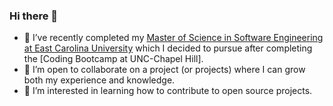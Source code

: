 ### Hi there 👋
- 🔭 I’ve recently completed my [Master of Science in Software Engineering at East Carolina University](https://cet.ecu.edu/csci/graduate-programs/ms-in-software-engineering/) which I decided to pursue after completing the [Coding Bootcamp at UNC-Chapel Hill].
- 👯 I’m open to collaborate on a project (or projects) where I can grow both my experience and knowledge.
- 🤔 I’m interested in learning how to contribute to open source projects.

<!--
**rscottjohnson/rscottjohnson** is a ✨ _special_ ✨ repository because its `README.md` (this file) appears on your GitHub profile.

Here are some ideas to get you started:

- 🔭 I’m currently working on ...
- 🌱 I’m currently learning ...
- 👯 I’m looking to collaborate on ...
- 🤔 I’m looking for help with ...
- 💬 Ask me about ...
- 📫 How to reach me: ...
- 😄 Pronouns: ...
- ⚡ Fun fact: ...
-->
